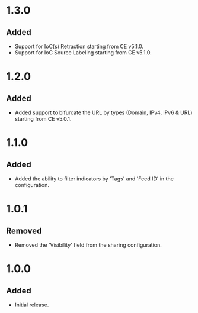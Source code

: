 # 1.3.0
## Added
- Support for IoC(s) Retraction starting from CE v5.1.0.
- Support for IoC Source Labeling starting from CE v5.1.0.

# 1.2.0
## Added
- Added support to bifurcate the URL by types (Domain, IPv4, IPv6 & URL) starting from CE v5.0.1.

# 1.1.0
## Added
- Added the ability to filter indicators by 'Tags' and 'Feed ID' in the configuration.

# 1.0.1
## Removed
- Removed the 'Visibility' field from the sharing configuration.

# 1.0.0
## Added
- Initial release.